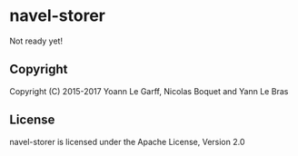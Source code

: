 navel-storer
============

Not ready yet!

Copyright
---------

Copyright (C) 2015-2017 Yoann Le Garff, Nicolas Boquet and Yann Le Bras

License
-------

navel-storer is licensed under the Apache License, Version 2.0
